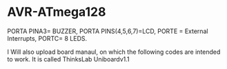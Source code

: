 # AVR-ATmega128

PORTA PINA3= BUZZER, 
PORTA PINS(4,5,6,7)=LCD, 
PORTE = External Interrupts, 
PORTC= 8 LEDS. 

I Will also upload board manaul, on which the following codes are intended to work.
It is called ThinksLab Uniboardv1.1
